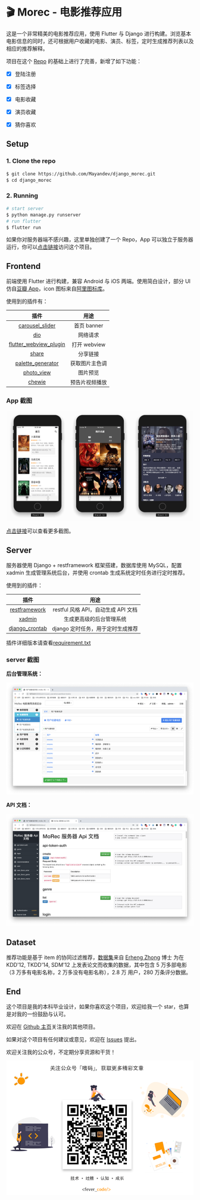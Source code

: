 # :clapper: Morec - 电影推荐应用

这是一个非常精美的电影推荐应用，使用 Flutter 与 Django 进行构建。浏览基本电影信息的同时，还可根据用户收藏的电影、演员、标签，定时生成推荐列表以及相应的推荐解释。

项目在这个 [Repo](https://github.com/Mayandev/morec) 的基础上进行了完善，新增了如下功能：

- [x] 登陆注册
- [x] 标签选择
- [x] 电影收藏
- [x] 演员收藏
- [x] 猜你喜欢


## Setup

### 1. Clone the repo

```bash
$ git clone https://github.com/Mayandev/django_morec.git
$ cd django_morec
```

### 2. Running

```bash
# start server
$ python manage.py runserver
# run flutter
$ flutter run
```

如果你对服务器端不感兴趣，这里单独创建了一个 Repo，App 可以独立于服务器运行，你可以[点击链接](https://github.com/Mayandev/morec)访问这个项目。


## Frontend

前端使用 Flutter 进行构建，兼容 Android 与 iOS 两端。使用简白设计，部分 UI 仿自[豆瓣 App](https://www.douban.com/doubanapp/frodo?channel=nimingye)，icon 图标来自[阿里图标库](https://www.iconfont.cn/)。

使用到的插件有：

|                             插件                             |      用途      |
| :----------------------------------------------------------: | :------------: |
| [carousel_slider](https://pub.dartlang.org/packages/carousel_slider) |  首页 banner   |
|         [dio](https://pub.dartlang.org/packages/dio)         |    网络请求    |
| [flutter_webview_plugin](https://pub.dartlang.org/packages/flutter_webview_plugin) |  打开 webview  |
|       [share](https://pub.dartlang.org/packages/share)       |    分享链接    |
| [palette_generator](https://pub.dartlang.org/packages/palette_generator) | 获取图片主色调 |
|  [photo_view](https://pub.dartlang.org/packages/photo_view)  |    图片预览    |
|      [chewie](https://pub.dartlang.org/packages/chewie)      | 预告片视频播放 |


### App 截图

![screenshot for App](https://github.com/Mayandev/django_morec/blob/master/screenshot/app.png)

[点击链接](https://github.com/Mayandev/morec)可以查看更多截图。

## Server

服务器使用 Django + restframework 框架搭建，数据库使用 MySQL，配置 xadmin 生成管理系统后台，并使用 crontab 生成系统定时任务进行定时推荐。

使用到的插件：

|                            插件                            |                用途                 |
| :--------------------------------------------------------: | :---------------------------------: |
|  [restframework](https://www.django-rest-framework.org/)   | restful 风格 API，自动生成 API 文档 |
|        [xadmin](https://github.com/sshwsfc/xadmin)         |      生成更高级的后台管理系统       |
| [django_crontab](https://pypi.org/project/django-crontab/) |  django 定时任务，用于定时生成推荐  |

插件详细版本请查看[requirement.txt](https://github.com/Mayandev/django_morec/blob/master/server/requirements.txt)

### server 截图

**后台管理系统：**

![screenshot for server](https://github.com/Mayandev/django_morec/blob/master/screenshot/server_1.png)

**API 文档：**

![screenshot for server](https://github.com/Mayandev/django_morec/blob/master/screenshot/server_2.png)

## Dataset

推荐功能是基于 item 的协同过滤推荐，[数据集](https://sites.google.com/site/erhengzhong/datasets)来自 [Erheng Zhong](https://sites.google.com/site/erhengzhong/home) 博士 为在 KDD'12, TKDD'14, SDM'12 上发表论文而收集的数据，其中包含 5 万多部电影（3 万多有电影名称，2 万多没有电影名称），2.8 万 用户，280 万条评分数据。

## End

这个项目是我的本科毕业设计，如果你喜欢这个项目，欢迎给我一个 star，也算是对我的一份鼓励与认可。

欢迎在 [Github 主页](https://github.com/Mayandev)关注我的其他项目。

如果对这个项目有任何建议或意见，欢迎在 [Issues](https://github.com/Mayandev/django_morec/issues) 提出。

欢迎关注我的公众号，不定期分享资源和干货！

![](https://raw.githubusercontent.com/Mayandev/mayandev_blog_image/master/images%E6%9C%AA%E6%A0%87%E9%A2%98-1.png)




